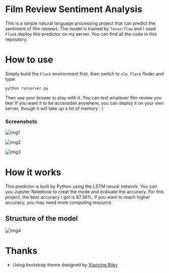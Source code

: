 # Film Review Sentiment Analysis

This is a simple natural language processing project that can predict the sentiment of film reviews. The model is trained by `Tensorflow` and I used `Flask` deploy this predictor on my server. You can find all the code in this repository.

# How to use

 Simply build the `Flask` environment first, then switch to `nlp_flask` floder and type:

```
python runserver.py
```

Then use your brower to play with it. You can test whatever film review you like! If you want it to be accessible anywhere, you can deploy it on your own server, though it will take up a lot of memory : )

### Screenshots

![img1](img1.jpg)

![img2](img2.jpg)

![img3](img3.jpg)

# How it works

This predictor is built by Python using the LSTM neural network. You can you Jupyter Notebook to creat the mode and evaluate the accuracy. For this project, the best accuracy I got is 87.36%, if you want to reach higher accuracy, you may need more computing resource.

## Structure of the model

![img4](img4.jpg)

# Thanks

* Using bootstrap theme designed by [Xiaoying Riley](https://themes.3rdwavemedia.com/)